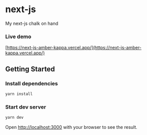 # next-js
My next-js chalk on hand

### Live demo
[https://next-js-amber-kappa.vercel.app/](https://next-js-amber-kappa.vercel.app/)

## Getting Started

### Install dependencies

```bash
yarn install
```

### Start dev server

```bash
yarn dev
```

Open [http://localhost:3000](http://localhost:3000) with your browser to see the result.
